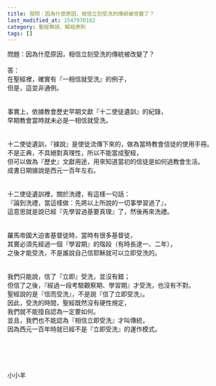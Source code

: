 ```yaml
---
title: 發問：因為什麼原因，相信立刻受洗的傳統被改變了？
last_modified_at: 1547970182
category: 聖經無誤、解經原則
tags: []
---
```


<p>問題：因為什麼原因，相信立刻受洗的傳統被改變了？<br/><!--more--><br/>答：<br/>在聖經裡，確實有『一相信就受洗』的例子，<br/>但是，這並非通例。<br/> <br/><br/>事實上，依據教會歷史早期文獻『十二使徒遺訓』的紀錄，<br/>早期教會當時就未必是一相信就受洗。<br/><br/><br/>十二使徒遺訓，『據說』是使徒流傳下來的，做為當時教會信徒的使用手冊。<br/>不是正典，不具絕對真理性，所以不能當成聖經，<br/>但可以做為『歷史』文獻用途，用來知道當初的信徒是如何過教會生活。<br/>成書日期據說是西元一百年左右。<br/><br/><br/>十二使徒遺訓裡，關於洗禮，有這樣一句話：<br/>『論到洗禮，當這樣做：先將以上所說的一切事學習過了』，<br/>這意思就是說已經『先學習過基要真理』了，然後再來洗禮。<br/><br/><br/>羅馬帝國大迫害基督徒時，當時有很多基督徒，<br/>其實必須先經過一個『學習期』的階段（有時長達一、二年），<br/>之後才能受洗，不是誰說自己信耶穌就可以立即受洗的。<br/> <br/><br/>我們只能說，信了『立即』受洗，並沒有錯；<br/>但信了之後，『經過一段考驗觀察期、學習期』才受洗，也沒有不對。<br/>聖經說的是『信而受洗』，不是說『信了立即受洗』。<br/>因此，受洗的時間，聖經既然沒有硬性規定，<br/>我們就不能擅自認為一定要如何。<br/>並且，我們也不能認為『相信立即受洗』才叫傳統，<br/>因為西元一百年時就已經不是『立即受洗』的運作模式。<br/> <br/><br/><br/><br/><br/>小小羊</p>